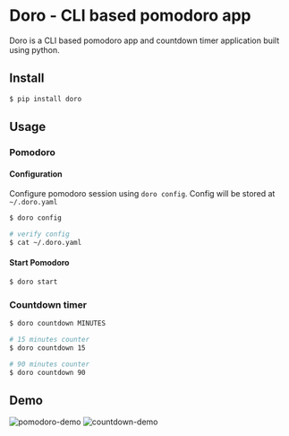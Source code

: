 # Doro - CLI based pomodoro app
Doro is a CLI based pomodoro app and countdown timer application built using python.

## Install
```bash
$ pip install doro
```

## Usage

### Pomodoro
#### Configuration
Configure pomodoro session using `doro config`. Config will be stored at `~/.doro.yaml`
```bash
$ doro config

# verify config
$ cat ~/.doro.yaml
```
#### Start Pomodoro
```bash
$ doro start
```

### Countdown timer
```bash
$ doro countdown MINUTES

# 15 minutes counter
$ doro countdown 15

# 90 minutes counter
$ doro countdown 90
```

## Demo
![pomodoro-demo](https://raw.githubusercontent.com/sureshdsk/doro/main/screenshots/doro-demo.gif?raw=true)
![countdown-demo](https://raw.githubusercontent.com/sureshdsk/doro/main/screenshots/doro-demo2.gif?raw=true)
